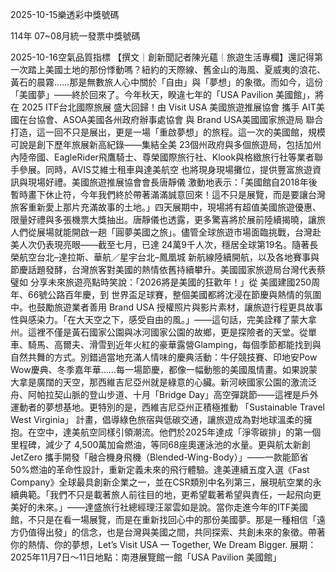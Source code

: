 
2025-10-15樂透彩中獎號碼

                                
114年 07~08月統一發票中獎號碼
                             
2025-10-16空氣品質指標
                              【撰文｜創新聞記者陳光蘊｜旅遊生活專欄】還記得第一次踏上美國土地的那份悸動嗎？紐約的天際線、舊金山的海風、夏威夷的浪花、黃石的晨霧……那是無數旅人心中關於「自由」與「夢想」的象徵。而如今，這份「美國夢」——終於回來了。今年秋天，睽違七年的「USA Pavilion 美國館」，將在 2025 ITF台北國際旅展 盛大回歸！由 Visit USA 美國旅遊推展協會 攜手 AIT美國在台協會、ASOA美國各州政府辦事處協會 與 Brand USA美國國家旅遊局 聯合打造，這一回不只是展出，更是一場「重啟夢想」的旅程。這一次的美國館，規模可說是創下歷年旅展新高紀錄——集結全美 23個州政府與多個旅遊局，包括加州內陸帝國、EagleRider飛鷹騎士、尊榮國際旅行社、Klook與格緻旅行社等業者聯手參展。同時，AVIS艾維士租車與達美航空 也將現身現場攤位，提供豐富旅遊資訊與現場好禮。美國旅遊推展協會會長唐靜儀 激動地表示：「美國館自2018年後暫時畫下休止符，今年我們終於帶著滿滿誠意回來！這不只是展覽，而是要讓台灣旅客重新愛上那片充滿故事的土地。」四天展期中，現場將有超值美國旅遊優惠、限量好禮與多張機票大獎抽出。唐靜儀也透露，更多驚喜將於展前陸續揭曉，讓旅人們從展場就能開啟一趟「圓夢美國之旅」。儘管全球旅遊市場面臨挑戰，台灣赴美人次仍表現亮眼——截至七月，已達 24萬9千人次，穩居全球第19名。隨著長榮航空台北–達拉斯、華航／星宇台北–鳳凰城 新航線陸續開航，以及各地賽事與節慶話題發酵，台灣旅客對美國的熱情依舊持續攀升。美國國家旅遊局台灣代表蔡璧如 分享未來旅遊亮點時笑說：「2026將是美國的狂歡年！」從 美國建國250周年、66號公路百年慶，到 世界盃足球賽，整個美國都將沈浸在節慶與熱情的氛圍中。也鼓勵旅遊業者善用 Brand USA 授權照片與影片素材，讓旅遊行程更具故事性與感染力。「在大天空之下，感受自由的風。」——這句話，完美詮釋了蒙大拿州。這裡不僅是黃石國家公園與冰河國家公園的故鄉，更是探險者的天堂。從單車、騎馬、高爾夫、滑雪到近年火紅的豪華露營Glamping，每個季節都能找到與自然共舞的方式。別錯過當地充滿人情味的慶典活動：牛仔競技賽、印地安Pow Wow慶典、冬季嘉年華……每一場節慶，都像一幅動態的美國風情畫。如果說蒙大拿是廣闊的天空，那西維吉尼亞州就是綠意的心臟。新河峽國家公園的激流泛舟、阿帕拉契山脈的登山步道、十月「Bridge Day」高空彈跳節——這裡是戶外運動者的夢想基地。更特別的是，西維吉尼亞州正積極推動 「Sustainable Travel West Virginia」 計畫，倡導綠色旅宿與低碳交通，讓旅遊成為對地球溫柔的擁抱。在空中，達美航空同樣引領潮流。他們於2025年達成「淨零碳排」的第一個里程碑，減少了 4,500萬加侖燃油，等同68座奧運泳池的水量。更與航太新創 JetZero 攜手開發「融合機身飛機（Blended-Wing-Body）」——一款能節省50%燃油的革命性設計，重新定義未來的飛行體驗。達美連續五度入選《Fast Company》全球最具創新企業之一，並在CSR類別中名列第三，展現航空業的永續典範。「我們不只是載著旅人前往目的地，更希望載著希望與責任，一起飛向更美好的未來。」——達盛旅行社總經理汪翠雲如是說。當你走進今年的ITF美國館，不只是在看一場展覽，而是在重新找回心中的那份美國夢。那是一種相信「遠方仍值得出發」的信念，也是台灣與美國之間，共同探索、共創未來的象徵。帶著你的熱情、你的夢想，Let’s Visit USA — Together, We Dream Bigger. 展期：2025年11月7日～11日地點：南港展覽館一館「USA Pavilion 美國館」